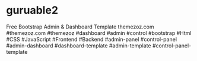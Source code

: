 # guruable2
Free Bootstrap Admin &amp; Dashboard Template themezoz.com #themezoz.com #themezoz #dashboard #admin #control #bootstrap #Html #CSS #JavaScript #Frontend #Backend #admin-panel #control-panel  #admin-dashboard #dashboard-template #admin-template #control-panel-template
